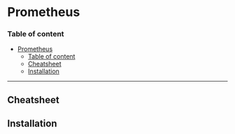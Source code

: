 # Prometheus

### Table of content
- [Prometheus](#prometheus)
    - [Table of content](#table-of-content)
  - [Cheatsheet](#cheatsheet)
  - [Installation](#installation)
---

## Cheatsheet

## Installation